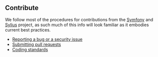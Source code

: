 ## Contribute

We follow most of the procedures for contributions from the [Symfony](http://symfony.com/doc/current/contributing/index.html) and [Sylius](http://sylius.org) project, as such much of this info will look familiar as it embodies current best practices.

* [Reporting a bug or a security issue](./docs/06-01-reporting-issues.md)
* [Submitting pull requests](./docs/06-02-pull-requests.md)
* [Coding standards](./docs/06-03-coding-standards.md)
